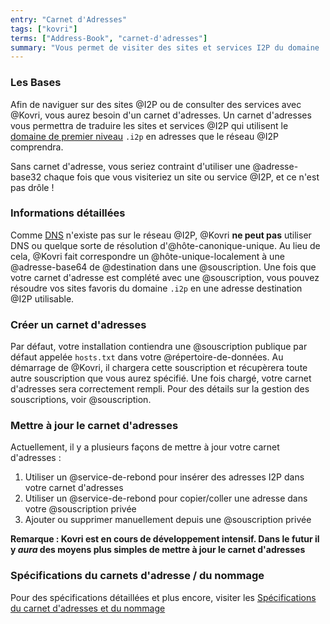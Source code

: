 ```yaml
---
entry: "Carnet d'Adresses"
tags: ["kovri"]
terms: ["Address-Book", "carnet-d'adresses"]
summary: "Vous permet de visiter des sites et services I2P du domaine .i2p"
---
```


### Les Bases

Afin de naviguer sur des sites @I2P ou de consulter des services avec @Kovri, vous aurez besoin d'un carnet d'adresses. Un carnet d'adresses vous permettra de traduire les sites et services @I2P qui utilisent le [domaine de premier niveau](https://fr.wikipedia.org/wiki/Domaine_de_premier_niveau) `.i2p` en adresses que le réseau @I2P comprendra.

Sans carnet d'adresse, vous seriez contraint d'utiliser une @adresse-base32 chaque fois que vous visiteriez un site ou service @I2P, et ce n'est pas drôle !

### Informations détaillées

Comme [DNS](https://fr.wikipedia.org/wiki/Domain_Name_System) n'existe pas sur le réseau @I2P, @Kovri **ne peut pas** utiliser DNS ou quelque sorte de résolution d'@hôte-canonique-unique. Au lieu de cela, @Kovri fait correspondre un @hôte-unique-localement à une @adresse-base64 de @destination dans une @souscription. Une fois que votre carnet d'adresse est complété avec une @souscription, vous pouvez résoudre vos sites favoris du domaine `.i2p` en une adresse destination @I2P utilisable.

### Créer un carnet d'adresses

Par défaut, votre installation contiendra une @souscription publique par défaut appelée `hosts.txt` dans votre @répertoire-de-données. Au démarrage de @Kovri, il chargera cette souscription et récupèrera toute autre souscription que vous aurez spécifié. Une fois chargé, votre carnet d'adresses sera correctement rempli. Pour des détails sur la gestion des souscriptions, voir @souscription.

### Mettre à jour le carnet d'adresses

Actuellement, il y a plusieurs façons de mettre à jour votre carnet d'adresses :

1. Utiliser un @service-de-rebond pour insérer des adresses I2P dans votre carnet d'adresses
2. Utiliser un @service-de-rebond pour copier/coller une adresse dans votre @souscription privée
3. Ajouter ou supprimer manuellement depuis une @souscription privée

**Remarque : Kovri est en cours de développement intensif. Dans le futur il y *aura* des moyens plus simples de mettre à jour le carnet d'adresses**

### Spécifications du carnets d'adresse / du nommage

Pour des spécifications détaillées et plus encore, visiter les [Spécifications du carnet d'adresses et du nommage](https://geti2p.net/fr/docs/naming)
